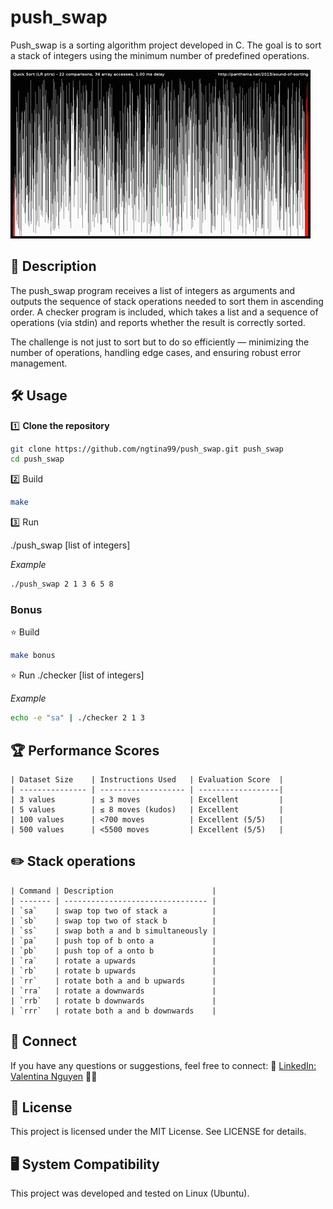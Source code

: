 # push_swap

Push_swap is a sorting algorithm project developed in C. The goal is to sort a stack of integers using the minimum number of predefined operations.

<img src="push_swap.gif">

## 📝 Description

The push_swap program receives a list of integers as arguments and outputs the sequence of stack operations needed to sort them in ascending order.
A checker program is included, which takes a list and a sequence of operations (via stdin) and reports whether the result is correctly sorted.

The challenge is not just to sort but to do so efficiently — minimizing the number of operations, handling edge cases, and ensuring robust error management.

## 🛠️ Usage

1️⃣ **Clone the repository**

```bash
git clone https://github.com/ngtina99/push_swap.git push_swap
cd push_swap
```

2️⃣ Build

```bash
make
```

3️⃣ Run

./push_swap [list of integers]

*Example*
```bash
./push_swap 2 1 3 6 5 8
```

### Bonus

⭐ Build
```bash
make bonus
```

⭐ Run
./checker [list of integers]

*Example*
```bash
echo -e "sa" | ./checker 2 1 3
```

## 🏆 Performance Scores
```text
| Dataset Size    | Instructions Used   | Evaluation Score  |
| --------------- | ------------------- | ------------------|
| 3 values        | ≤ 3 moves           | Excellent         |
| 5 values        | ≤ 8 moves (kudos)   | Excellent         |
| 100 values      | <700 moves          | Excellent (5/5)   |
| 500 values      | <5500 moves         | Excellent (5/5)   |
```

## ✏️ Stack operations
```text
| Command | Description                      |
| ------- | -------------------------------- |
| `sa`    | swap top two of stack a          |
| `sb`    | swap top two of stack b          |
| `ss`    | swap both a and b simultaneously |
| `pa`    | push top of b onto a             |
| `pb`    | push top of a onto b             |
| `ra`    | rotate a upwards                 |
| `rb`    | rotate b upwards                 |
| `rr`    | rotate both a and b upwards      |
| `rra`   | rotate a downwards               |
| `rrb`   | rotate b downwards               |
| `rrr`   | rotate both a and b downwards    |
```

## 💼 Connect
If you have any questions or suggestions, feel free to connect:
🔗 [LinkedIn: Valentina Nguyen](https://www.linkedin.com/in/valentina-nguyen-t/) 🙋‍♀️

## 📜 License
This project is licensed under the MIT License. See LICENSE for details.

## 🖥️ System Compatibility
This project was developed and tested on Linux (Ubuntu).
